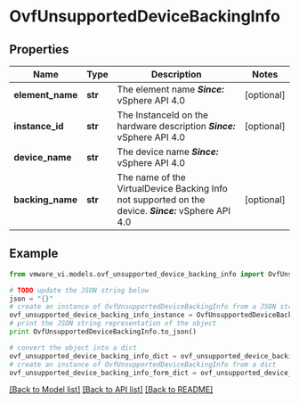 # OvfUnsupportedDeviceBackingInfo


## Properties
Name | Type | Description | Notes
------------ | ------------- | ------------- | -------------
**element_name** | **str** | The element name  ***Since:*** vSphere API 4.0  | [optional] 
**instance_id** | **str** | The InstanceId on the hardware description  ***Since:*** vSphere API 4.0  | [optional] 
**device_name** | **str** | The device name  ***Since:*** vSphere API 4.0  | 
**backing_name** | **str** | The name of the VirtualDevice Backing Info not supported on the device.  ***Since:*** vSphere API 4.0  | [optional] 

## Example

```python
from vmware_vi.models.ovf_unsupported_device_backing_info import OvfUnsupportedDeviceBackingInfo

# TODO update the JSON string below
json = "{}"
# create an instance of OvfUnsupportedDeviceBackingInfo from a JSON string
ovf_unsupported_device_backing_info_instance = OvfUnsupportedDeviceBackingInfo.from_json(json)
# print the JSON string representation of the object
print OvfUnsupportedDeviceBackingInfo.to_json()

# convert the object into a dict
ovf_unsupported_device_backing_info_dict = ovf_unsupported_device_backing_info_instance.to_dict()
# create an instance of OvfUnsupportedDeviceBackingInfo from a dict
ovf_unsupported_device_backing_info_form_dict = ovf_unsupported_device_backing_info.from_dict(ovf_unsupported_device_backing_info_dict)
```
[[Back to Model list]](../README.md#documentation-for-models) [[Back to API list]](../README.md#documentation-for-api-endpoints) [[Back to README]](../README.md)


